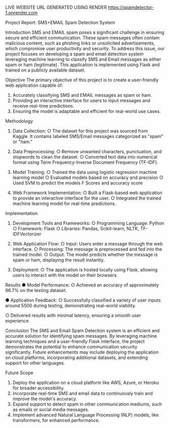 LIVE WEBSITE URL GENERATED USING RENDER
https://spamdetector-1.onrender.com

Project Report: SMS+EMAIL Spam Detection System

Introduction
SMS and EMAIL spam poses a significant challenge in ensuring secure and efficient
communication. These spam messages often contain malicious content, such as phishing links
or unsolicited advertisements, which compromise user productivity and security. To address this
issue, our project focuses on developing a spam and email detection system leveraging
machine learning to classify SMS and Email messages as either spam or ham (legitimate). This
application is implemented using Flask and trained on a publicly available dataset.

Objective
The primary objective of this project is to create a user-friendly web application capable of:
1. Accurately classifying SMS and EMAIL messages as spam or ham.
2. Providing an interactive interface for users to input messages and receive real-time
predictions.
3. Ensuring the model is adaptable and efficient for real-world use cases.

Methodology
1. Data Collection:
○ The dataset for this project was sourced from Kaggle. It contains labeled
SMS/Email messages categorized as "spam" or "ham."

2. Data Preprocessing:
○ Remove unwanted characters, punctuation, and stopwords to clean the dataset.
○ Converted text data into numerical format using Term Frequency-Inverse
Document Frequency (TF-IDF).

3. Model Training:
○ Trained the data using logistic regression machine learning model
○ Evaluated models based on accuracy and precision
○ Used SVM to predict the models F Scores and accuracy score

5. Web Framework Implementation:
○ Built a Flask-based web application to provide an interactive interface for the
user.
○ Integrated the trained machine learning model for real-time predictions.

Implementation
1. Development Tools and Frameworks:
○ Programming Language: Python
○ Framework: Flask
○ Libraries: Pandas, Scikit-learn, NLTK, TF-IDFVectorizer

2. Web Application Flow:
○ Input: Users enter a message through the web interface.
○ Processing: The message is preprocessed and fed into the trained model.
○ Output: The model predicts whether the message is spam or ham, displaying the
result instantly.

3. Deployment:
○ The application is hosted locally using Flask, allowing users to interact with the
model on their browsers.

Results
● Model Performance:
○ Achieved an accuracy of approximately 96.7% on the testing dataset.

● Application Feedback:
○ Successfully classified a variety of user inputs around 5500 during testing,
demonstrating real-world viability.

○ Delivered results with minimal latency, ensuring a smooth user experience.

Conclusion
The SMS and Email Spam Detection system is an efficient and accurate solution for identifying
spam messages. By leveraging machine learning techniques and a user-friendly Flask interface,
the project demonstrates the potential to enhance communication security significantly. Future
enhancements may include deploying the application on cloud platforms, incorporating
additional datasets, and extending support for other languages.

Future Scope
1. Deploy the application on a cloud platform like AWS, Azure, or Heroku for broader
accessibility.
2. Incorporate real-time SMS and email data to continuously train and improve the model's
accuracy.
3. Expand support to detect spam in other communication mediums, such as emails or
social media messages.
4. Implement advanced Natural Language Processing (NLP) models, like transformers, for
enhanced performance.
